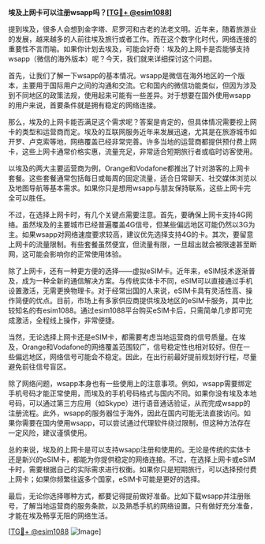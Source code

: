 **埃及上网卡可以注册wsapp吗？[[TG💪+ @esim1088](https://t.me/s/esim1088)]**

提到埃及，很多人会想到金字塔、尼罗河和古老的法老文明。近年来，随着旅游业的发展，越来越多的人前往埃及旅行或者工作。而在这个数字化时代，网络连接的重要性不言而喻。如果你计划去埃及，可能会好奇：埃及的上网卡是否能够支持wsapp（微信的海外版本）呢？今天，我们就来详细探讨这个问题。

首先，让我们了解一下wsapp的基本情况。wsapp是微信在海外地区的一个版本，主要用于国际用户之间的沟通和交流。它和国内的微信功能类似，但因为涉及到不同地区的政策法规，使用起来可能有一些差异。对于想要在国外使用wsapp的用户来说，首要条件就是拥有稳定的网络连接。

那么，埃及的上网卡能否满足这个需求呢？答案是肯定的，但具体情况需要视上网卡的类型和运营商而定。埃及的互联网服务近年来发展迅速，尤其是在旅游城市如开罗、卢克索等地，网络覆盖已经非常完善。许多当地的运营商都提供预付费上网卡，这些上网卡通常价格实惠，流量充足，非常适合短期旅行者或临时访客使用。

以埃及的两大主要运营商为例，Orange和Vodafone都推出了针对游客的上网卡套餐。这些套餐通常包括每日或每周的固定流量，适合日常聊天、社交媒体浏览以及地图导航等基本需求。如果你只是想用wsapp与朋友保持联系，这些上网卡完全可以胜任。

不过，在选择上网卡时，有几个关键点需要注意。首先，要确保上网卡支持4G网络。虽然埃及的主要城市已经普遍覆盖4G信号，但某些偏远地区可能仍然以3G为主。如果wsapp对网络速度要求较高，建议优先选择支持4G的卡。其次，要留意上网卡的流量限制。有些套餐虽然便宜，但流量有限，一旦超出就会被限速甚至断网，这可能会影响你的正常使用体验。

除了上网卡，还有一种更方便的选择——虚拟eSIM卡。近年来，eSIM技术逐渐普及，成为一种全新的通信解决方案。与传统实体卡不同，eSIM可以直接通过手机设置激活，无需更换物理卡。对于经常出国的人来说，eSIM卡具有灵活性高、操作简便的优点。目前，市场上有多家供应商提供埃及地区的eSIM卡服务，其中比较知名的有esim1088。通过esim1088平台购买eSIM卡后，只需简单几步即可完成激活，全程线上操作，非常便捷。

当然，无论选择上网卡还是eSIM卡，都需要考虑当地运营商的信号质量。在埃及，Orange和Vodafone的网络覆盖范围较广，信号稳定性也相对较好。但在一些偏远地区，网络信号可能会不稳定。因此，在出行前最好提前规划好行程，尽量避免前往信号盲区。

除了网络问题，wsapp本身也有一些使用上的注意事项。例如，wsapp需要绑定手机号码才能正常使用，而埃及的手机号码格式与国内不同。如果你没有埃及本地号码，可以通过第三方应用（如Skype）进行语音通话验证，从而完成wsapp的注册流程。此外，wsapp的服务器位于海外，因此在国内可能无法直接访问。如果你需要在国内使用wsapp，可以尝试通过代理软件绕过限制，但这种方法存在一定风险，建议谨慎使用。

总的来说，埃及的上网卡是可以支持wsapp注册和使用的。无论是传统的实体卡还是新兴的eSIM卡，都能为你提供稳定的网络连接。不过，在选择上网卡或eSIM卡时，需要根据自己的实际需求进行权衡。如果你只是短期旅行，可以选择预付费上网卡；如果你频繁往返多个国家，eSIM卡可能是更好的选择。

最后，无论你选择哪种方式，都要记得提前做好准备。比如下载wsapp并注册账号，了解当地运营商的服务条款，以及熟悉手机的网络设置。只有做好充分准备，才能在埃及畅享无阻的网络生活。

[[TG💪+ @esim1088](https://t.me/s/esim1088) ![Image](https://i.postimg.cc/4NQfJmqS/Snipaste-2025-05-13-00-14-12.png)]